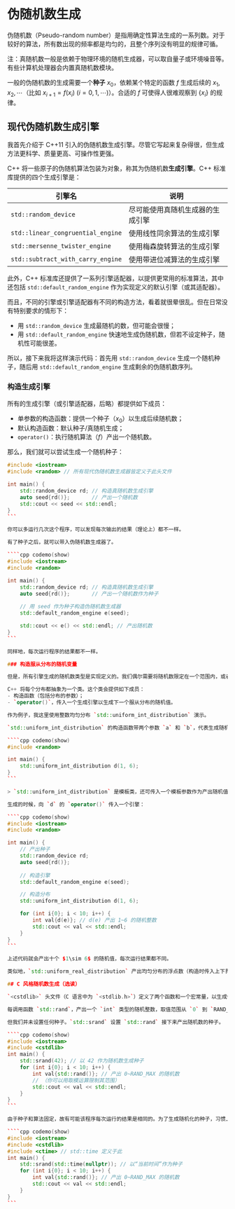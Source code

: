 # 伪随机数生成

伪随机数（Pseudo-random number）是指用确定性算法生成的一系列数。对于较好的算法，所有数出现的频率都是均匀的，且整个序列没有明显的规律可循。

注：真随机数一般是依赖于物理环境的随机生成器，可以取自量子或环境噪音等。有些计算机处理器会内置真随机数模块。

一般的伪随机数的生成需要一个**种子** $x_0$，依赖某个特定的函数 $f$ 生成后续的 $x_1, x_2,\cdots$（比如 $x_{i+1}=f(x_i)\ (i=0, 1,\cdots)$）。合适的 $f$ 可使得人很难观察到 $\{x_i\}$ 的规律。

## 现代伪随机数生成引擎

我首先介绍于 C++11 引入的伪随机数生成引擎。尽管它写起来复杂得很，但生成方法更科学、质量更高、可操作性更强。

C++ 将一些原子的伪随机算法包装为对象，称其为伪随机数**生成引擎**。C++ 标准库提供的四个生成引擎是：

| 引擎名                            | 说明                             |
| --------------------------------- | -------------------------------- |
| `std::random_device`              | 尽可能使用真随机生成器的生成引擎 |
| `std::linear_congruential_engine` | 使用线性同余算法的生成引擎       |
| `std::mersenne_twister_engine`    | 使用梅森旋转算法的生成引擎       |
| `std::subtract_with_carry_engine` | 使用带进位减算法的生成引擎       |

此外，C++ 标准库还提供了一系列引擎适配器，以提供更常用的标准算法，其中还包括 `std::default_random_engine` 作为实现定义的默认引擎（或其适配器）。

而且，不同的引擎或引擎适配器有不同的构造方法，看着就很晕很乱。但在日常没有特别要求的情形下：
- 用 `std::random_device` 生成最随机的数，但可能会很慢；
- 用 `std::default_random_engine` 快速地生成伪随机数，但若不设定种子，随机性可能很差。

所以，接下来我将这样演示代码：首先用 `std::random_device` 生成一个随机种子，随后用 `std::default_random_engine` 生成剩余的伪随机数序列。

### 构造生成引擎

所有的生成引擎（或引擎适配器，后略）都提供如下成员：
- 单参数的构造函数：提供一个种子（$x_0$）以生成后续随机数；
- 默认构造函数：默认种子/真随机生成；
- `operator()`：执行随机算法（$f$）产出一个随机数。

那么，我们就可以尝试生成一个随机种子：

````cpp codemo(show)
#include <iostream>
#include <random> // 所有现代伪随机数生成器皆定义于此头文件

int main() {
    std::random_device rd; // 构造真随机数生成引擎
    auto seed{rd()};       // 产出一个随机数
    std::cout << seed << std::endl; 
}
```

你可以多运行几次这个程序，可以发现每次输出的结果（理论上）都不一样。

有了种子之后，就可以带入伪随机数生成器了。

````cpp codemo(show)
#include <iostream>
#include <random>

int main() {
    std::random_device rd; // 构造真随机数生成引擎
    auto seed{rd()};       // 产出一个随机数作为种子
    
    // 用 seed 作为种子构造伪随机数生成器
    std::default_random_engine e(seed);

    std::cout << e() << std::endl; // 产出随机数
}
```

同样地，每次运行程序的结果都不一样。

### 构造服从分布的随机变量

但是，所有引擎生成的随机数类型是实现定义的。我们偶尔需要将随机数限定在一个范围内，或者服从特定的分布（如正态分布等）。幸运地，C++ 为我们提供了大量常见分布：均匀分布、两点（伯努利）分布、二项分布、泊松分布、$\Gamma$ 分布、正态分布、$\chi^2$ 分布等等。

C++ 将每个分布都抽象为一个类。这个类会提供如下成员：
- 构造函数（包括分布的参数）；
- `operator()`，传入一个生成引擎以生成下一个服从分布的随机值。

作为例子，我这里使用整数均匀分布 `std::uniform_int_distribution` 演示。

`std::uniform_int_distribution` 的构造函数带两个参数 `a` 和 `b`，代表生成随机数的上界（含）和下界（含）。比如，如果想要生成 $1$ 到 $6$ 的随机数，则应使用

````cpp codemo(show)
#include <random>

int main() {
    std::uniform_int_distribution d(1, 6);
}
```

> `std::uniform_int_distribution` 是模板类，还可传入一个模板参数作为产出随机值的类型。这里的代码使用 CTAD 省略了模板参数。

生成的时候，向 `d` 的 `operator()` 传入一个引擎：

````cpp codemo(show)
#include <iostream>
#include <random>

int main() {
    // 产出种子
    std::random_device rd;
    auto seed{rd()};
    
    // 构造引擎
    std::default_random_engine e(seed);

    // 构造分布
    std::uniform_int_distribution d(1, 6);

    for (int i{0}; i < 10; i++) {
        int val{d(e)}; // d(e) 产出 1~6 的随机整数
        std::cout << val << std::endl;
    }
}
```

上述代码就会产出十个 $1\sim 6$ 的随机值，每次运行结果都不同。

类似地，`std::uniform_real_distribution` 产出均匀分布的浮点数（构造时传入上下界）；`std::normal_distribution` 产出服从正态分布的随机试验结果（构造时传入均值和方差）。更多的分布介绍，可参阅 [CppReference](https://zh.cppreference.com/w/cpp/numeric/random)。

## C 风格随机数生成（选读）

`<cstdlib>` 头文件（C 语言中为 `<stdlib.h>`）定义了两个函数和一个宏常量，以生成低质量的随机数。

每调用函数 `std::rand`，产出一个 `int` 类型的随机整数，取值范围从 `0` 到 `RAND_MAX`。其中 `RAND_MAX` 是一个可能很小（但不低于 `32767`）的常量。

但我们并未设置任何种子。`std::srand` 设置 `std::rand` 接下来产出随机数的种子。

````cpp codemo(show)
#include <iostream>
#include <cstdlib>
int main() {
    std::srand(42); // 以 42 作为随机数生成种子
    for (int i{0}; i < 10; i++) {
        int val{std::rand()}; // 产出 0~RAND_MAX 的随机数
        // （你可以用取模运算限制其范围）
        std::cout << val << std::endl;
    }
}
```

由于种子和算法固定，故有可能该程序每次运行的结果是相同的。为了生成随机化的种子，习惯上将表示当前时间的值 `std::time(nullptr)` 作为种子：

````cpp codemo(show)
#include <iostream>
#include <cstdlib>
#include <ctime> // std::time 定义于此
int main() {
    std::srand(std::time(nullptr)); // 以“当前时间”作为种子
    for (int i{0}; i < 10; i++) {
        int val{std::rand()}; // 产出 0~RAND_MAX 的随机数
        std::cout << val << std::endl;
    }
}
```

